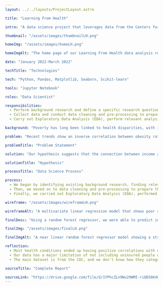 ```yaml
---
layout: ../../layouts/ProjectLayout.astro

title: "Learning From Health"

intro: "A data science project that leverages data from the Centers for Disease Control and Prevention (CDC) to develop predictive models for income, based on health statistics such as diabetes, cholesterol, and kidney disease."

thumbnail: "/assets/images/thumbnailLH.png"

homeImg: "/assets/images/homeLH.png"

homeImgAlt: "The home page of our Learning From Health data analysis report"

date: "January 2022-March 2022"

techTitle: "Technologies"

tech: "Python, Pandas, Matplotlib, Seaborn, Scikit-learn"

tools: "Jupyter Notebook"

roles: "Data Scientist"

responsibilities:
  - Perform background research and define a specific research question.
  - Collect data and conduct data cleaning and pre-processing to prepare the data for analysis.
  - Carry out Exploratory Data Analysis (EDA), perform relevant analysis, and interpret the results in the notebook.

background: "Poverty has long been linked to health disparities, with income strongly correlating with life expectancy. Low-income individuals face barriers to healthcare access, higher rates of behavioral risk factors, and environmental challenges. "

problem: "Recent trends show an inverse correlation between obesity rates and household income, influenced by geographical, cultural, and racial factors. Despite some conflicting studies, the overall trend suggests a connection between income and general physical health."

problemTitle: "Problem Statement"

solution: "Our hypothesis suggests that the connection between income and health stems from disparities in access to healthcare, healthy foods, and environments conducive to healthy lifestyles, leading to a higher prevalence of health issues among lower-income individuals. Considering the heterogeneity of income across the United States, the hypothesis suggests that geographic location may serve as a confounding variable in this trend. The overarching hypothesis proposes the ability to predict income based on health conditions and geographic location, given the observed trend between health and income."

solutionTitle: "Hypothesis"

processTitle: "Data Science Process"

process:
  - We began by identifying existing background research, finding relevant datasets, and defining a specific research question.
  - Then, we moved on to data cleaning and pre-processing to prepare the data for analysis.
  - Finally, we carried out Exploratory Data Analysis (EDA), performed relevant analysis, and interpreted the results in the notebook. Below, we can see our initial model, a multivariate linear regression model, and our final model using a random forest regressor.

wireframe: "/assets/images/wireframeLH.png"

wireframeAlt: "A multivariate linear regression model that shows poor correlation between income and health conditions."

finalDesc: "Using a random forest regressor, we were able to predict income with an accuracy of 99.62% with an equally low mean squared error value of 7.4462. As shown in the plot, the relationship between true income and predicted income seems to be linear, with a few outliers."

finalImg: "/assets/images/finalLH.png"

finalImgAlt: "A near linear random forest regressor model showing a strong correlation between predicted income and true income."

reflection:
  - Most health conditions ended up having positive correlations with each other along with a negative correlation with income.
  - Our data has a major limitation of not including uninsured people which would likely skew the data more.
  - The main dataset is from the CDC, and we don't know how they categorized metrics like obesity and diabetes, so we lose out on some granularity.

sourceTitle: "Complete Report"

sourceLink: "https://drive.google.com/file/d/1YPhcZLn9Wu29WMI-riQDS6K4GBD4cwmQ/view?usp=sharing"
---
```

